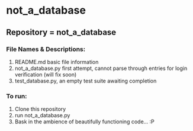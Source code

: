 # not_a_database

## Repository = not_a_database

### File Names & Descriptions:

  1. README.md basic file information
  2. not_a_database.py first attempt, cannot parse through entries for login verification (will fix soon)
  3. test_database.py, an empty test suite awaiting completion

### To run:

  1. Clone this repository
  2. run not_a_database.py
  3. Bask in the ambience of beautifully functioning code... :P
